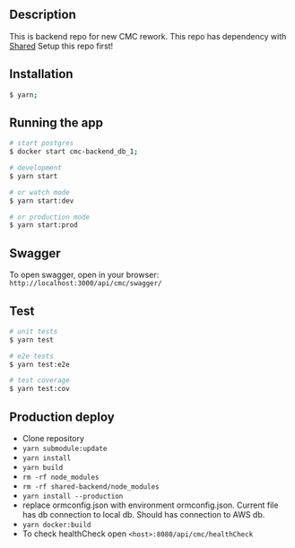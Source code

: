 ## Description

This is backend repo for new CMC rework.
This repo has dependency with [Shared](https://bitbucket.org/babydestination/shared-backend/src/master/)
Setup this repo first!

## Installation

```bash
$ yarn;

```

## Running the app
```bash
# start postgres
$ docker start cmc-backend_db_1;

# development
$ yarn start

# or watch mode
$ yarn start:dev

# or production mode
$ yarn start:prod
```

## Swagger

To open swagger, open in your browser:
`http://localhost:3000/api/cmc/swagger/`

## Test

```bash
# unit tests
$ yarn test

# e2e tests
$ yarn test:e2e

# test coverage
$ yarn test:cov
```

## Production deploy
- Clone repository
- `yarn submodule:update`
- `yarn install`
- `yarn build`
- `rm -rf node_modules`
- `rm -rf shared-backend/node_modules`
- `yarn install --production`
- replace ormconfig.json with environment ormconfig.json. Current file has db connection to local db. Should has connection to AWS db.
- `yarn docker:build`
- To check healthCheck open `<host>:8080/api/cmc/healthCheck`
